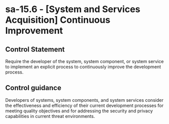 # sa-15.6 - \[System and Services Acquisition\] Continuous Improvement

## Control Statement

Require the developer of the system, system component, or system service to implement an explicit process to continuously improve the development process.

## Control guidance

Developers of systems, system components, and system services consider the effectiveness and efficiency of their current development processes for meeting quality objectives and for addressing the security and privacy capabilities in current threat environments.
